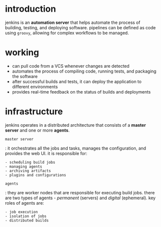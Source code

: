 # introduction

jenkins is an **automation server** that helps automate the process of building, testing, and deploying software. pipelines can be defined as code using `groovy`, allowing for complex workflows to be managed.

# working

- can pull code from a VCS whenever changes are detected
- automates the process of compiling code, running tests, and packaging the software
- after successful builds and tests, it can deploy the application to different environments
- provides real-time feedback on the status of builds and deployments

# infrastructure

jenkins operates in a distributed architecture that consists of a **master server** and one or more **agents**.

`master server`

:   it orchestrates all the jobs and tasks, manages the configuration, and provides the web UI. it is responsible for:

    - scheduling build jobs
    - managing agents
    - archiving artifacts
    - plugins and configurations

`agents`

:   they are worker nodes that are responsible for executing build jobs. there are two types of agents - *permanent* (servers) and *digital* (ephemeral). key roles of agents are:

    - job execution
    - isolation of jobs
    - distributed builds
